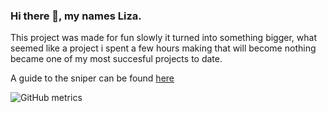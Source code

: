 ### Hi there 👋, my names Liza.
This project was made for fun slowly it turned into something bigger, what seemed like a project i spent a few hours making that will become nothing became one of my most succesful projects to date.

A guide to the sniper can be found [here](https://github.com/6uf/mcsn/tree/main/documents)

![GitHub metrics](https://metrics.lecoq.io/6uf)

